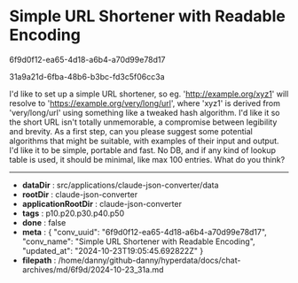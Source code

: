 # Simple URL Shortener with Readable Encoding

6f9d0f12-ea65-4d18-a6b4-a70d99e78d17

31a9a21d-6fba-48b6-b3bc-fd3c5f06cc3a

I'd like to set up a simple URL shortener, so eg. 'http://example.org/xyz1' will resolve to 'https://example.org/very/long/url', where 'xyz1' is derived from 'very/long/url' using something like a tweaked hash algorithm.  I'd like it so the short URL isn't totally unmemorable, a compromise between legibility and brevity. As a first step, can you please suggest some potential algorithms that might be suitable, with examples of their input and output. I'd like it to be simple, portable and fast. No DB, and  if any kind of lookup table is used, it should be minimal, like max 100 entries. What do you think?

---

* **dataDir** : src/applications/claude-json-converter/data
* **rootDir** : claude-json-converter
* **applicationRootDir** : claude-json-converter
* **tags** : p10.p20.p30.p40.p50
* **done** : false
* **meta** : {
  "conv_uuid": "6f9d0f12-ea65-4d18-a6b4-a70d99e78d17",
  "conv_name": "Simple URL Shortener with Readable Encoding",
  "updated_at": "2024-10-23T19:05:45.692822Z"
}
* **filepath** : /home/danny/github-danny/hyperdata/docs/chat-archives/md/6f9d/2024-10-23_31a.md